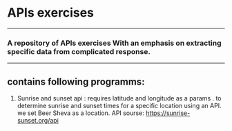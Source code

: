 # APIs exercises
********************************************************************************************************************
### A repository of APIs exercises With an emphasis on extracting specific data from complicated response. 
***********************************************************************************************************************
## contains following programms:
1. Sunrise and sunset api : requires latitude and longitude as a params .
   to determine sunrise and sunset times for a specific location using an API.
   we set Beer Sheva as a location.
   API sourse: https://sunrise-sunset.org/api

   